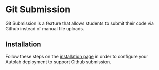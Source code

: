 # Git Submission

Git Submission is a feature that allows students to submit their code via Github instead of manual file uploads. 

## Installation
Follow these steps on the [installation page](/installation/github_integration) in order to configure your Autolab deployment to support Github submission.